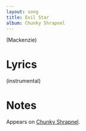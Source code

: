 ```yaml
---
layout: song
title: Evil Star
album: Chunky Shrapnel
---
```


(Mackenzie)

# Lyrics

(instrumental)


# Notes

Appears on [Chunky Shrapnel](/releases/chunky-shrapnel).
